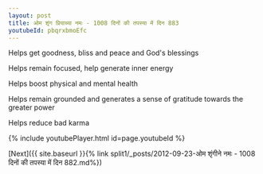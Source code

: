 ```yaml
---
layout: post
title: ओम शृंग प्रियाच्या नमः - 1008 दिनों की तपस्या में दिन 883
youtubeId: pbqrxbmoEfc
---
```

 
 
Helps get goodness, bliss and peace and God's blessings
 
Helps remain focused, help generate inner energy 
 
Helps boost physical and mental health 
 
Helps remain grounded and generates a sense of gratitude towards the greater power 
 
Helps reduce bad karma
 
 
 
 


{% include youtubePlayer.html id=page.youtubeId %}
 
[Next]({{ site.baseurl }}{% link  split1/_posts/2012-09-23-ओम शृंगीने नमः - 1008 दिनों की तपस्या में दिन 882.md%})
 
